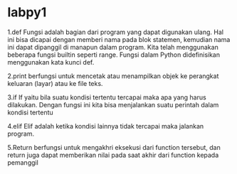 # labpy1

1.def Fungsi adalah bagian dari program yang dapat digunakan ulang. Hal ini bisa dicapai dengan memberi nama pada blok statemen, kemudian nama ini dapat dipanggil di manapun dalam program. Kita telah menggunakan beberapa fungsi builtin seperti range. Fungsi dalam Python didefinisikan menggunakan kata kunci def.

2.print berfungsi untuk mencetak atau menampilkan objek ke perangkat keluaran (layar) atau ke file teks.

3.if If yaitu bila suatu kondisi tertentu tercapai maka apa yang harus dilakukan. Dengan fungsi ini kita bisa menjalankan suatu perintah dalam kondisi tertentu

4.elif Elif adalah ketika kondisi lainnya tidak tercapai maka jalankan program.

5.Return berfungsi untuk mengakhri eksekusi dari function tersebut, dan return juga dapat memberikan nilai pada saat akhir dari function kepada pemanggil
